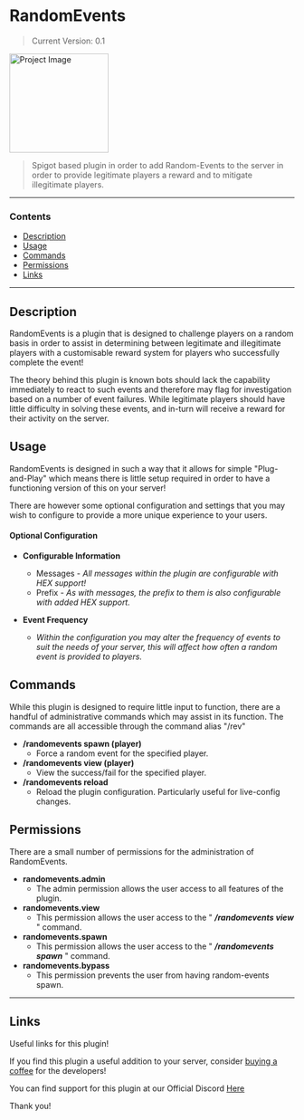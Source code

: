 # RandomEvents
>Current Version: 0.1

<img align="centre" alt="Project Image" width="175px" src="https://i.imgur.com/wJSWuuN.png" />

<br />

> Spigot based plugin in order to add Random-Events to the server in order to provide legitimate players a reward and to mitigate illegitimate players.

---

### Contents
- [Description](#description)
- [Usage](#usage)
- [Commands](#commands)
- [Permissions](#permissions)
- [Links](#links)

---

## Description

RandomEvents is a plugin that is designed to challenge players on a random basis in order to assist in determining between legitimate and illegitimate players with a customisable reward system for players who successfully complete the event!

The theory behind this plugin is known bots should lack the capability immediately to react to such events and therefore may flag for investigation based on a number of event failures. While legitimate players should have little difficulty in solving these events, and in-turn will receive a reward for their activity on the server.

## Usage

RandomEvents is designed in such a way that it allows for simple "Plug-and-Play" which means there is little setup required in order to have a functioning version of this on your server!

There are however some optional configuration and settings that you may wish to configure to provide a more unique experience to your users.

#### Optional Configuration

- **Configurable Information**
  - Messages - *All messages within the plugin are configurable with HEX support!*
  - Prefix - *As with messages, the prefix to them is also configurable with added HEX support.*

- **Event Frequency**
  - *Within the configuration you may alter the frequency of events to suit the needs of your server, this will affect how often a random event is provided to players.*

## Commands

While this plugin is designed to require little input to function, there are a handful of administrative commands which may assist in its function.
The commands are all accessible through the command alias "/rev"

- **/randomevents spawn (player)**
  - Force a random event for the specified player.
- **/randomevents view (player)**
  - View the success/fail for the specified player.
- **/randomevents reload**
  - Reload the plugin configuration. Particularly useful for live-config changes.

## Permissions

There are a small number of permissions for the administration of RandomEvents.

- **randomevents.admin**
  - The admin permission allows the user access to all features of the plugin.
- **randomevents.view**
  - This permission allows the user access to the " ***/randomevents view*** " command.
- **randomevents.spawn**
  - This permission allows the user access to the " ***/randomevents spawn*** " command.
- **randomevents.bypass**
  - This permission prevents the user from having random-events spawn.

---

## Links

Useful links for this plugin!

If you find this plugin a useful addition to your server, consider [buying a coffee](https://www.buymeacoffee.com/retrixa) for the developers!

You can find support for this plugin at our Official Discord [Here](https://discord.com/invite/KNFD3KdfEA)

Thank you!
